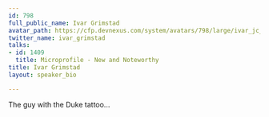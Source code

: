 ```yaml
---
id: 798
full_public_name: Ivar Grimstad
avatar_path: https://cfp.devnexus.com/system/avatars/798/large/ivar_jc_982_988.png?1510598115
twitter_name: ivar_grimstad
talks:
- id: 1409
  title: Microprofile - New and Noteworthy
title: Ivar Grimstad
layout: speaker_bio

---
```

The guy with the Duke tattoo...
